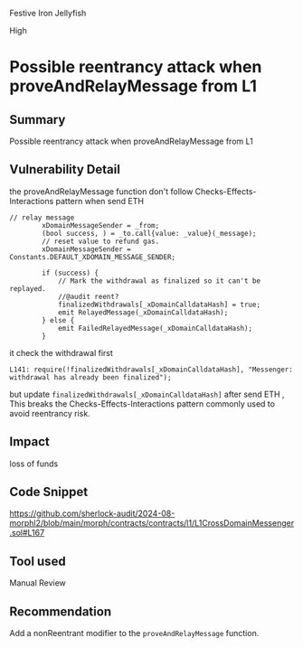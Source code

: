 Festive Iron Jellyfish

High

# Possible reentrancy attack when proveAndRelayMessage from L1

## Summary
Possible reentrancy attack when proveAndRelayMessage from L1
## Vulnerability Detail

the proveAndRelayMessage function don't follow Checks-Effects-Interactions pattern when send ETH 

```solidity
// relay message
        xDomainMessageSender = _from;
        (bool success, ) = _to.call{value: _value}(_message);
        // reset value to refund gas.
        xDomainMessageSender = Constants.DEFAULT_XDOMAIN_MESSAGE_SENDER;

        if (success) {
            // Mark the withdrawal as finalized so it can't be replayed.
            //@audit reent?
            finalizedWithdrawals[_xDomainCalldataHash] = true;
            emit RelayedMessage(_xDomainCalldataHash);
        } else {
            emit FailedRelayedMessage(_xDomainCalldataHash);
        }
```

it check the withdrawal first

```solidity
L141: require(!finalizedWithdrawals[_xDomainCalldataHash], "Messenger: withdrawal has already been finalized");
```
but update `finalizedWithdrawals[_xDomainCalldataHash]` after send ETH , This breaks the Checks-Effects-Interactions pattern commonly used to avoid reentrancy risk.
## Impact
loss of funds
## Code Snippet
https://github.com/sherlock-audit/2024-08-morphl2/blob/main/morph/contracts/contracts/l1/L1CrossDomainMessenger.sol#L167
## Tool used

Manual Review

## Recommendation
Add a nonReentrant modifier to the `proveAndRelayMessage` function.